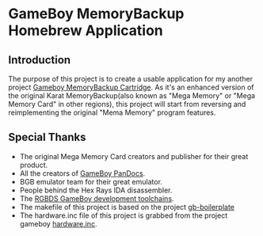 # GameBoy MemoryBackup Homebrew Application

## Introduction
The purpose of this project is to create a usable application for my another project [Gameboy MemoryBackup Cartridge](https://github.com/SONIC3D/gameboy-memorybackup). As it's an enhanced version of the original Karat MemoryBackup(also known as "Mega Memory" or "Mega Memory Card" in other regions), this project will start from reversing and reimplementing the original "Mema Memory" program features.

## Special Thanks
* The original Mega Memory Card creators and publisher for their great product.
* All the creators of [GameBoy PanDocs](https://problemkaputt.de/pandocs.htm).
* BGB emulator team for their great emulator.
* People behind the Hex Rays IDA disassembler.
* The [RGBDS GameBoy development toolchains](https://rgbds.gbdev.io/).
* The makefile of this project is based on the project [gb-boilerplate](https://github.com/ISSOtm/gb-boilerplate)
* The hardware.inc file of this project is grabbed from the project gameboy [hardware.inc](https://github.com/gbdev/hardware.inc).
